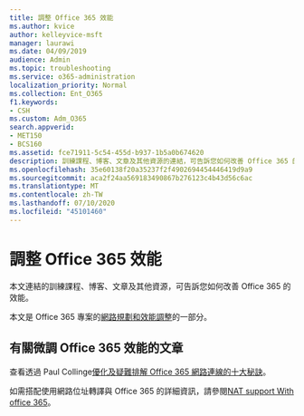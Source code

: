 ```yaml
---
title: 調整 Office 365 效能
ms.author: kvice
author: kelleyvice-msft
manager: laurawi
ms.date: 04/09/2019
audience: Admin
ms.topic: troubleshooting
ms.service: o365-administration
localization_priority: Normal
ms.collection: Ent_O365
f1.keywords:
- CSH
ms.custom: Adm_O365
search.appverid:
- MET150
- BCS160
ms.assetid: fce71911-5c54-455d-b937-1b5a0b674620
description: 訓練課程、博客、文章及其他資源的連結，可告訴您如何改善 Office 365 的效能。
ms.openlocfilehash: 35e60138f20a35237f2f4902694454446419d9a9
ms.sourcegitcommit: aca2f24aa569183490867b276123c4b43d56c6ac
ms.translationtype: MT
ms.contentlocale: zh-TW
ms.lasthandoff: 07/10/2020
ms.locfileid: "45101460"
---
```

# <a name="tune-office-365-performance"></a>調整 Office 365 效能

本文連結的訓練課程、博客、文章及其他資源，可告訴您如何改善 Office 365 的效能。
  
本文是 Office 365 專案的[網路規劃和效能調整](https://aka.ms/tune)的一部分。
   
## <a name="articles-about-fine-tuning-office-365-performance"></a>有關微調 Office 365 效能的文章

查看透過 Paul Collinge[優化及疑難排解 Office 365 網路連線的十大秘訣](https://blogs.technet.microsoft.com/onthewire/2014/06/18/top-10-tips-for-optimising-troubleshooting-your-office-365-network-connectivity/)。 
  
如需搭配使用網路位址轉譯與 Office 365 的詳細資訊，請參閱[NAT support With office 365](nat-support-with-office-365.md)。
  

